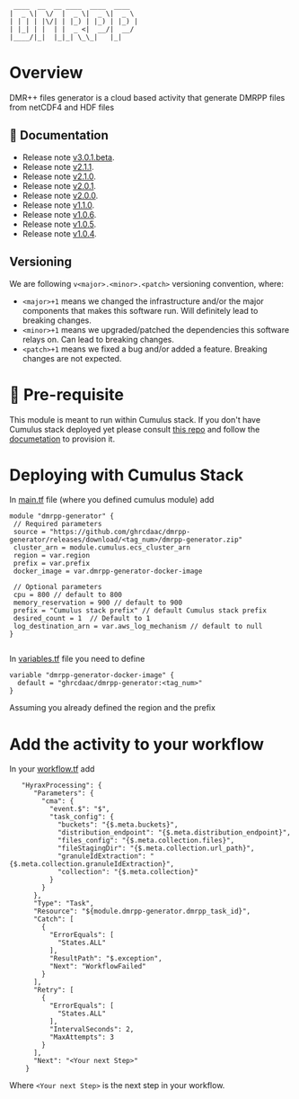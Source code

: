 ```code
 ____  __  __ ____  ____  ____
|  _ \|  \/  |  _ \|  _ \|  _ \
| | | | |\/| | |_) | |_) | |_) |
| |_| | |  | |  _ <|  __/|  __/
|____/|_|  |_|_| \_\_|   |_|
```


# Overview
DMR++ files generator is a cloud based activity that generate DMRPP files from netCDF4 and HDF files
## 📖 Documentation
- Release note [v3.0.1.beta](https://ghrcdaac.github.io/dmrpp-generator/#v301beta).
- Release note [v2.1.1](https://ghrcdaac.github.io/dmrpp-generator/#v211).
- Release note [v2.1.0](https://ghrcdaac.github.io/dmrpp-generator/#v210).
- Release note [v2.0.1](https://ghrcdaac.github.io/dmrpp-generator/).
- Release note [v2.0.0](https://ghrcdaac.github.io/dmrpp-generator/).
- Release note [v1.1.0](https://ghrcdaac.github.io/dmrpp-generator/).
- Release note [v1.0.6](https://ghrcdaac.github.io/dmrpp-generator/).
- Release note [v1.0.5](https://ghrcdaac.github.io/dmrpp-generator/).
- Release note [v1.0.4](https://ghrcdaac.github.io/dmrpp-generator/).

## Versioning
We are following `v<major>.<minor>.<patch>` versioning convention, where:
* `<major>+1` means we changed the infrastructure and/or the major components that makes this software run. Will definitely 
  lead to breaking changes.
* `<minor>+1` means we upgraded/patched the dependencies this software relays on. Can lead to breaking changes.
* `<patch>+1` means we fixed a bug and/or added a feature. Breaking changes are not expected.

# 🔨 Pre-requisite 
This module is meant to run within Cumulus stack. 
If you don't have Cumulus stack deployed yet please consult [this repo](https://github.com/nasa/cumulus) 
and follow the [documetation](https://nasa.github.io/cumulus/docs/cumulus-docs-readme) to provision it.

# Deploying with Cumulus Stack
In [main.tf](https://github.com/nasa/cumulus-template-deploy/blob/master/cumulus-tf/main.tf) file
 (where you defined cumulus module) add 
 ```code
module "dmrpp-generator" {
  // Required parameters
  source = "https://github.com/ghrcdaac/dmrpp-generator/releases/download/<tag_num>/dmrpp-generator.zip"
  cluster_arn = module.cumulus.ecs_cluster_arn
  region = var.region
  prefix = var.prefix
  docker_image = var.dmrpp-generator-docker-image

  // Optional parameters
  cpu = 800 // default to 800
  memory_reservation = 900 // default to 900
  prefix = "Cumulus stack prefix" // default Cumulus stack prefix
  desired_count = 1  // Default to 1
  log_destination_arn = var.aws_log_mechanism // default to null
} 


```
In [variables.tf](https://github.com/nasa/cumulus-template-deploy/blob/master/cumulus-tf/variables.tf) 
file you need to define 
```code
variable "dmrpp-generator-docker-image" {
  default = "ghrcdaac/dmrpp-generator:<tag_num>"
}
```
Assuming you already defined the region and the prefix 


# Add the activity to your workflow
In your [workflow.tf](https://github.com/nasa/cumulus-template-deploy/blob/master/cumulus-tf/hello_world_workflow.tf) add 
```code
   "HyraxProcessing": {
      "Parameters": {
        "cma": {
          "event.$": "$",
          "task_config": {
            "buckets": "{$.meta.buckets}",
            "distribution_endpoint": "{$.meta.distribution_endpoint}",
            "files_config": "{$.meta.collection.files}",
            "fileStagingDir": "{$.meta.collection.url_path}",
            "granuleIdExtraction": "{$.meta.collection.granuleIdExtraction}",
            "collection": "{$.meta.collection}"
          }
        }
      },
      "Type": "Task",
      "Resource": "${module.dmrpp-generator.dmrpp_task_id}",
      "Catch": [
        {
          "ErrorEquals": [
            "States.ALL"
          ],
          "ResultPath": "$.exception",
          "Next": "WorkflowFailed"
        }
      ],
      "Retry": [
        {
          "ErrorEquals": [
            "States.ALL"
          ],
          "IntervalSeconds": 2,
          "MaxAttempts": 3
        }
      ],
      "Next": "<Your next Step>"
    }
```
Where `<Your next Step>` is the next step in your workflow.
